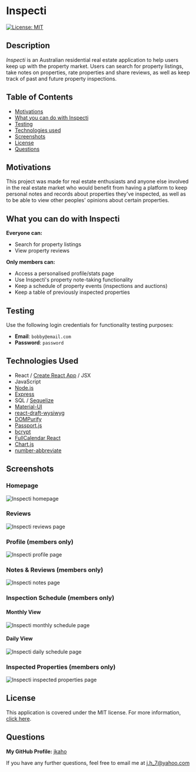 # Inspecti

[![License: MIT](https://img.shields.io/badge/License-MIT-yellow.svg)](https://opensource.org/licenses/MIT)

## Description

*Inspecti* is an Australian residential real estate application to help users keep up with the property market. Users can search for property listings, take notes on properties, rate properties and share reviews, as well as keep track of past and future property inspections. 

## Table of Contents

- [Motivations](#Motivations)
- [What you can do with Inspecti](#What-you-can-do-with-Inspecti)
- [Testing](#Testing)
- [Technologies used](#Technologies-used)
- [Screenshots](#Screenshots)
- [License](#License)
- [Questions](#Questions)

## Motivations

This project was made for real estate enthusiasts and anyone else involved in the real estate market who would benefit from having a platform to keep personal notes and records about properties they've inspected, as well as to be able to view other peoples' opinions about certain properties.

## What you can do with Inspecti

**Everyone can:** 
- Search for property listings
- View property reviews

**Only members can:** 
- Access a personalised profile/stats page
- Use Inspecti's property note-taking functionality
- Keep a schedule of property events (inspections and auctions)
- Keep a table of previously inspected properties

## Testing 

Use the following login credentials for functionality testing purposes: 

- **Email**: `bobby@email.com`
- **Password**: `password`

## Technologies Used

- React / [Create React App](https://reactjs.org/docs/create-a-new-react-app.html) / JSX 
- JavaScript
- [Node.js](https://nodejs.org/en/)
- [Express](https://expressjs.com/)
- SQL / [Sequelize](https://sequelize.org/)
- [Material-UI](https://material-ui.com/)
- [react-draft-wysiwyg](https://www.npmjs.com/package/react-draft-wysiwyg)
- [DOMPurify](https://www.npmjs.com/package/dompurify)
- [Passport.js](http://www.passportjs.org/)
- [bcrypt](https://www.npmjs.com/package/bcrypt) 
- [FullCalendar React](https://www.npmjs.com/package/@fullcalendar/react)
- [Chart.js](https://www.chartjs.org/docs/latest/)
- [number-abbreviate](https://www.npmjs.com/package/number-abbreviate)

## Screenshots

### Homepage
![Inspecti homepage](screenshots/homepage.png)

### Reviews
![Inspecti reviews page](screenshots/review.png)

### Profile (members only)
![Inspecti profile page](screenshots/profile.png)

### Notes & Reviews (members only)
![Inspecti notes page](screenshots/notes.png)

### Inspection Schedule (members only)

#### Monthly View
![Inspecti monthly schedule page](screenshots/monthly.png)

#### Daily View
![Inspecti daily schedule page](screenshots/daily.png)

### Inspected Properties (members only)
![Inspecti inspected properties page](screenshots/inspected.png)

## License

This application is covered under the MIT license.
For more information, [click here](https://opensource.org/licenses/MIT).

## Questions 

**My GitHub Profile:** [jkaho](https://www.github.com/jkaho/inspecti)

If you have any further questions, feel free to email me at [j.h_7@yahoo.com](j.h_7@yahoo.com)
